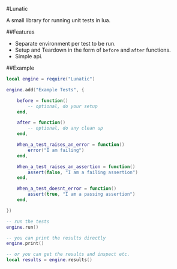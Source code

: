 #Lunatic

A small library for running unit tests in lua.

##Features

* Separate environment per test to be run.
* Setup and Teardown in the form of `before` and `after` functions.
* Simple api.


##Example

```lua
local engine = require("Lunatic")

engine.add("Example Tests", {

	before = function()
		-- optional, do your setup
	end,

	after = function()
		-- optional, do any clean up
	end,

	When_a_test_raises_an_error = function()
		error("I am failing")
	end,

	When_a_test_raises_an_assertion = function()
		assert(false, "I am a failing assertion")
	end,

	When_a_test_doesnt_error = function()
		assert(true, "I am a passing assertion")
	end,

})

-- run the tests
engine.run()

-- you can print the results directly
engine.print()

-- or you can get the results and inspect etc.
local results = engine.results()
```
